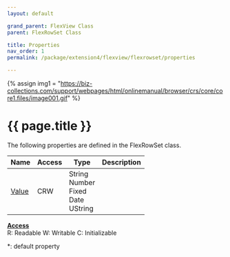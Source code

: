 ```yaml
---
layout: default

grand_parent: FlexView Class
parent: FlexRowSet Class

title: Properties
nav_order: 1
permalink: /package/extension4/flexview/flexrowset/properties

---
```

{% assign img1 = "https://biz-collections.com/support/webpages/html/onlinemanual/browser/crs/core/core1.files/image001.gif" %}


# {{ page.title }}

The following properties are defined in the FlexRowSet class.

|Name       | Access | Type   | Description |
|----------	|--------|--------|-------------|
|[Value](/package/extension4/flexview/flexrow/properties/value) | CRW | String<br>Number<br>Fixed<br>Date<br>UString | |

<u><b>Access</b></u><br>
R: Readable
W: Writable
C: Initializable

*: default property
